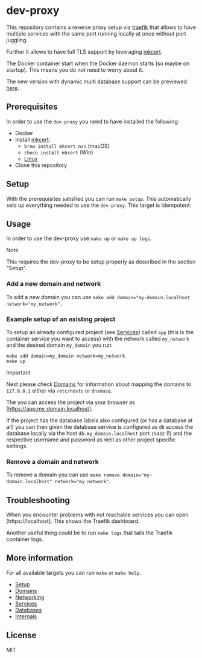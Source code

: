 # dev-proxy

This repository contains a reverse proxy setup via [traefik](https://traefik.io) 
that allows to have multiple services with the same port running locally at 
once without port juggling.

Further it allows to have full TLS support by leveraging [mkcert](https://mkcert.dev).

The Docker container start when the Docker daemon starts (so maybe on startup). This means you do not need to worry about it.

The new version with dynamic multi database support can be previewed [here](https://github.com/scflode/dev-proxy/tree/0.2.x).

## Prerequisites

In order to use the `dev-proxy` you need to have installed the following:

- Docker
- Install [mkcert](https://mkcert.dev):
  - `brew install mkcert nss` (macOS)
  - `choco install mkcert` (Win)
  - [Linux](https://github.com/FiloSottile/mkcert#linux)
- Clone this repository

## Setup

With the prerequisites satisfied you can run `make setup`. This automatically 
sets up everything needed to use the `dev-proxy`. This target is idempotent.

## Usage

In order to use the dev-proxy use `make up` or `make up logs`. 

> [!NOTE]
> This requires the dev-proxy to be setup properly as described in the section 
> "Setup".

### Add a new domain and network

To add a new domain you can use `make add domain="my-domain.localhost network="my_network"`.

### Example setup of an existing project

To setup an already configured project (see [Services](./docs/04_services.md)) 
called `app` (this is the container service you want to access) with the 
network called `my_network` and the desired domain `my_domain` you run:

```
make add domain=my_domain network=my_network
make up
```

> [!IMPORTANT]
> Next please check [Domains](./docs/02_domains.md) for information about mapping 
> the domains to `127.0.0.1` either via `/etc/hosts` or `dnsmasq`.

The you can access the project via your browser as [https://app.my_domain.localhost].

If the project has the database labels also configured (or has a database at 
all) you can then given the database service is configured as `db` access 
the database locally via the host `db.my_domain.localhost` port `15432` (!) and 
the respective username and password as well as other project specific settings.

### Remove a domain and network

To remove a domain you can use `make remove domain="my-domain.localhost" network="my_network"`.

## Troubleshooting

When you encounter problems with not reachable services you can open 
[https://localhost]. This shows the Traefik dashboard.

Another useful thing could be to run `make logs` that tails the Traefik 
container logs.

## More information

For all available targets you can run `make` or `make help`.

- [Setup](./docs/01_setup.md)
- [Domains](./docs/02_domains.md)
- [Networking](./docs/03_networking.md)
- [Services](./docs/04_services.md)
- [Databases](./docs/05_databases.md)
- [Internals](./docs/06_internals.md)

## License

MIT

